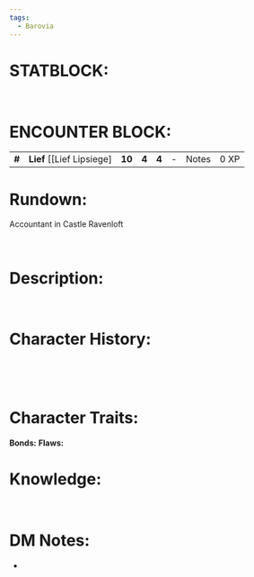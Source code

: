 ```yaml
---
tags:
  - Barovia
---
```

# **STATBLOCK:**

 

# **ENCOUNTER BLOCK:**

|        |                              |        |       |       |     |       |      |
|--------|------------------------------|--------|-------|-------|-----|-------|------|
| **\#** | **Lief** \[\[Lief Lipsiege\] | **10** | **4** | **4** | \-  | Notes | 0 XP |

# **Rundown:**

Accountant in Castle Ravenloft

 

# **Description:**

 

# **Character History:**

 

 

# **Character Traits:** 

**Bonds:**
**Flaws:**

# **Knowledge:**

 

# **DM Notes:**

-    